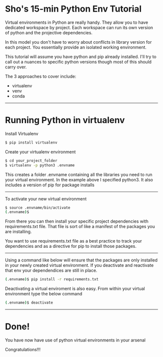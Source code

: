 # Sho's 15-min Python Env Tutorial

Virtual environments in Python are really handy. They allow you to have dedicated workspace by project. Each workspace can run its own version of python and the projective dependencies.

In this model you don't have to worry about conflicts in library version for each project. You essentially provide an isolated working environment.

This tutorial will assume you have python and pip already installed. I'll try to call out a nuances to specific python versions though most of this should carry over.

The 3 approaches to cover include:
- virtualenv
- venv
- conda

---

# Running Python in virtualenv

Install Virtualenv

```bash
$ pip install virtualenv
```

Create your virtualenv environment

```bash
$ cd your_project_folder
$ virtualenv -p python3 .envname
```

This creates a folder .envname containing all the libraries you need to run your virtual environment. In the example above I specified python3. It also includes a version of pip for package installs

---

To activate your new virtual environment

```bash
$ source .envname/bin/activate
(.envname)$
```
From there you can then install your specific project dependencies with requirements.txt file. That file is sort of like a manifest of the packages you are installing.

You want to use requirements.txt file as a best practice to track your dependencies and as a directive for pip to install those packages.

---

Using a command like below will ensure that the packages are only installed in your newly created virtual environment. If you deactivate and reactivate that env your dependendices are still in place.

```bash
(.envname)$ pip install -r requirements.txt
```

Deactivating a virtual enviroment is also easy. From within your virtual environment type the below command

```bash
(.envname)$ deactivate
```

---

# Done!

You have now have use of python virtual environments in your arsenal

Congratulations!!!
